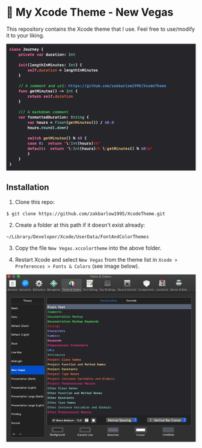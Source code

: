 # 🎨 My Xcode Theme - New Vegas

This repository contains the Xcode theme that I use. Feel free to use/modify it to your liking.

![](Example.png)

## Installation

1. Clone this repo:
```
$ git clone https://github.com/zakbarlow1995/XcodeTheme.git
```

2. Create a folder at this path if it doesn't exist already:
```
~/Library/Developer/Xcode/UserData/FontAndColorThemes
```

3. Copy the file `New Vegas.xccolortheme` into the above folder.

4. Restart Xcode and select `New Vegas` from the theme list in `Xcode > Preferences > Fonts & Colors` (see image below).

![](Installation.png)
